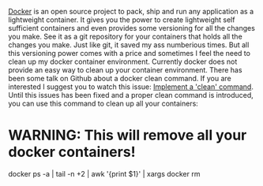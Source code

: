 [Docker](http://docker.io) is an open source project to pack, ship and run any application as a lightweight container. It gives you the power to create lightweight self sufficient containers and even provides some versioning for all the changes you make. See it as a git repository for your containers that holds all the changes you make. Just like git, it saved my ass numberious times. But all this versioning power comes with a price and sometimes I feel the need to clean up my docker container environment. Currently docker does not provide an easy way to clean up your container environment. There has been some talk on Github about a docker clean command. If you are interested I suggest you to watch this issue: [Implement a 'clean' command](https://github.com/dotcloud/docker/issues/928). Until this issues has been fixed and a proper clean command is introduced, you can use this command to clean up all your containers:

  # WARNING: This will remove all your docker containers!
  docker ps -a | tail -n +2 | awk '{print $1}' | xargs docker rm
